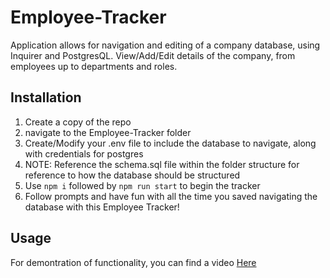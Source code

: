 # Employee-Tracker

Application allows for navigation and editing of a company database, using Inquirer and PostgresQL. View/Add/Edit details of the company, from employees up to departments and roles.

## Installation

1. Create a copy of the repo
2. navigate to the Employee-Tracker folder
3. Create/Modify your .env file to include the database to navigate, along with credentials for postgres
4. NOTE: Reference the schema.sql file within the folder structure for reference to how the database should be structured
5. Use ```npm i``` followed by ```npm run start``` to begin the tracker
6. Follow prompts and have fun with all the time you saved navigating the database with this Employee Tracker!
   
## Usage

For demontration of functionality, you can find a video [Here](https://drive.google.com/file/d/1e6c-0YRhxlDC8ubzdt9blKBM4ihkiB2_/view?usp=sharing)
